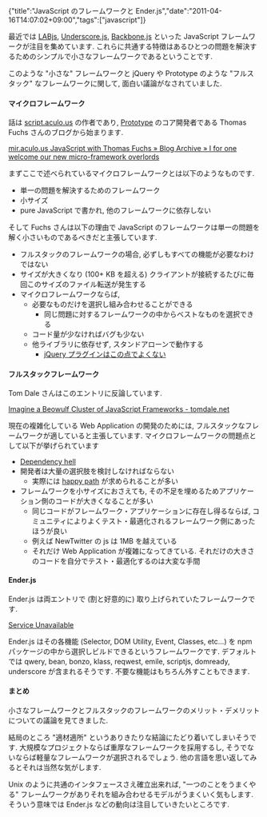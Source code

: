 {"title":"JavaScript のフレームワークと Ender.js","date":"2011-04-16T14:07:02+09:00","tags":["javascript"]}

<!-- DATE: 2011-04-16T05:07:02+00:00 -->
<!-- OLDURL: http://d.hatena.ne.jp/cou929_la/20110416/ -->


<div class="section">
<p>最近では <a href="http://labjs.com/" target="_blank">LABjs</a>, <a href="http://documentcloud.github.com/underscore/" target="_blank">Underscore.js</a>, <a href="http://documentcloud.github.com/underscore/" target="_blank">Backbone.js</a> といった JavaScript フレームワークが注目を集めています. これらに共通する特徴はあるひとつの問題を解決するためのシンプルで小さなフレームワークであるということです.</p>
<p>このような "小さな" フレームワークと jQuery や Prototype のような "フルスタック" なフレームワークに関して, 面白い議論がなされていました.</p>
<h4> マイクロフレームワーク</h4>
<p>話は <a href="http://script.aculo.us/" target="_blank">script.aculo.us</a> の作者であり, <a href="http://prototypejs.org/" target="_blank">Prototype</a> のコア開発者である Thomas Fuchs さんのブログから始まります. </p>
<p><a href="http://mir.aculo.us/2011/04/11/i-for-one-welcome-our-new-micro-framework-overlords/" target="_blank">mir.aculo.us JavaScript with Thomas Fuchs » Blog Archive » I for one welcome our new micro-framework overlords</a></p>
<p>まずここで述べられているマイクロフレームワークとは以下のようなものです.</p>

<ul>
<li> 単一の問題を解決するためのフレームワーク</li>
<li> 小サイズ</li>
<li> pure JavaScript で書かれ, 他のフレームワークに依存しない</li>
</ul>
<p>そして Fuchs さんは以下の理由で JavaScript のフレームワークは単一の問題を解く小さいものであるべきだと主張しています.</p>

<ul>
<li> フルスタックのフレームワークの場合, 必ずしもすべての機能が必要なわけではない</li>
<li> サイズが大きくなり (100+ KB を超える) クライアントが接続するたびに毎回このサイズのファイル転送が発生する</li>
<li> マイクロフレームワークならば, 

<ul>
<li> 必要なものだけを選択し組み合わせることができる

<ul>
<li> 同じ問題に対するフレームワークの中からベストなものを選択できる</li>
</ul>
</li>
<li> コード量が少なければバグも少ない</li>
<li> 他ライブラリに依存せず, スタンドアローンで動作する

<ul>
<li> <a href="http://www.nonblocking.io/2011/04/jquery-module-anti-pattern.html" target="_blank">jQuery プラグインはこの点でよくない</a></li>
</ul>
</li>
</ul>
</li>
</ul>
<h4> フルスタックフレームワーク</h4>
<p>Tom Dale さんはこのエントリに反論しています.</p>
<p><a href="http://tomdale.net/2011/04/imagine-a-beowulf-cluster-of-javascript-frameworks/" target="_blank">Imagine a Beowulf Cluster of JavaScript Frameworks - tomdale.net</a></p>
<p>現在の複雑化している Web Application の開発のためには, フルスタックなフレームワークが適していると主張しています. マイクロフレームワークの問題点として以下が挙げられています</p>

<ul>
<li> <a href="http://en.wikipedia.org/wiki/Dependency_hell" target="_blank">Dependency hell</a></li>
<li> 開発者は大量の選択肢を検討しなければならない

<ul>
<li> 実際には <a href="http://en.wikipedia.org/wiki/Happy_path" target="_blank">happy path</a> が求められることが多い</li>
</ul>
</li>
<li> フレームワークを小サイズにおさえても, その不足を埋めるためアプリケーション側のコードが大きくなることが多い

<ul>
<li> 同じコードがフレームワーク・アプリケーションに存在し得るならば, コミュニティによりよくテスト・最適化されるフレームワーク側にあったほうが良い</li>
<li> 例えば NewTwitter の js は 1MB を越えている</li>
<li> それだけ Web Application が複雑になってきている. それだけの大きさのコードを自分でテスト・最適化するのは大変な手間 </li>
</ul>
</li>
</ul>
<h4> Ender.js</h4>
<p>Ender.js は両エントリで (割と好意的に) 取り上げられていたフレームワークです.</p>
<p><a href="http://ender.no.de/" target="_blank">Service Unavailable</a></p>
<p>Ender.js はその各機能 (Selector, DOM Utility, Event, Classes, etc...) を npm パッケージの中から選択しビルドできるというフレームワークです. デフォルトでは qwery, bean, bonzo, klass, reqwest, emile, scriptjs, domready, underscore が含まれるそうです. 不要な機能はもちろん外すこともできます.</p>
<h4> まとめ</h4>
<p>小さなフレームワークとフルスタックのフレームワークのメリット・デメリットについての議論を見てきました.</p>
<p>結局のところ "適材適所" というありきたりな結論にたどり着いてしまいそうです. 大規模なプロジェクトならば重厚なフレームワークを採用するし, そうでないならば軽量なフレームワークが選択されるでしょう. 他の言語を思い返してみるとそれは当然な気がします.</p>
<p>Unix のように共通のインタフェースさえ確立出来れば, "一つのことをうまくやる" フレームワークがありそれを組み合わせるモデルがうまくいく気もします. そういう意味では Ender.js などの動向は注目していきたいところです.</p>
</div>







